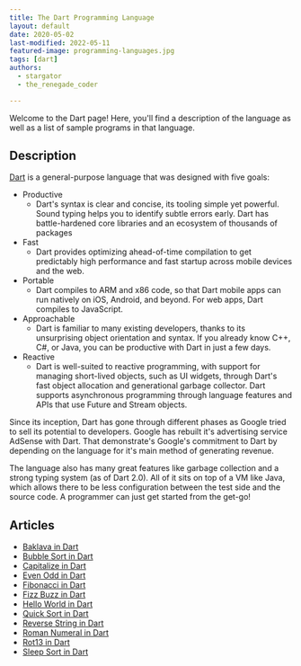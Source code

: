 ```yaml
---
title: The Dart Programming Language
layout: default
date: 2020-05-02
last-modified: 2022-05-11
featured-image: programming-languages.jpg
tags: [dart]
authors:
  - stargator
  - the_renegade_coder

---
```


Welcome to the Dart page! Here, you'll find a description of the language as well as a list of sample programs in that language.

## Description

[Dart][1] is a general-purpose language that was designed with five goals:

- Productive
  - Dart's syntax is clear and concise, its tooling simple yet powerful.
  Sound typing helps you to identify subtle errors early. Dart has
  battle-hardened core libraries and an ecosystem of thousands of packages
- Fast
  - Dart provides optimizing ahead-of-time compilation to get predictably
  high performance and fast startup across mobile devices and the web.
- Portable
  - Dart compiles to ARM and x86 code, so that Dart mobile apps can run natively
  on iOS, Android, and beyond. For web apps, Dart compiles to JavaScript.
- Approachable
  - Dart is familiar to many existing developers, thanks to its unsurprising
  object orientation and syntax. If you already know C++, C#, or Java, you can
  be productive with Dart in just a few days.
- Reactive
  - Dart is well-suited to reactive programming, with support for managing
  short-lived objects, such as UI widgets, through Dart's fast object allocation
  and generational garbage collector. Dart supports asynchronous programming
  through language features and APIs that use Future and Stream objects.

Since its inception, Dart has gone through different phases as Google tried to
sell its potential to developers. Google has rebuilt it's advertising service
AdSense with Dart. That demonstrate's Google's commitment to Dart by depending
on the language for it's main method of generating revenue.

The language also has many great features like garbage collection and a strong
typing system (as of Dart 2.0). All of it sits on top of a VM like Java, which
allows there to be less configuration between the test side and the source code.
A programmer can just get started from the get-go!

[1]: https://en.wikipedia.org/wiki/Dart_(programming_language)


## Articles

- [Baklava in Dart](https://sampleprograms.io/projects/baklava/dart)
- [Bubble Sort in Dart](https://sampleprograms.io/projects/bubble-sort/dart)
- [Capitalize in Dart](https://sampleprograms.io/projects/capitalize/dart)
- [Even Odd in Dart](https://sampleprograms.io/projects/even-odd/dart)
- [Fibonacci in Dart](https://sampleprograms.io/projects/fibonacci/dart)
- [Fizz Buzz in Dart](https://sampleprograms.io/projects/fizz-buzz/dart)
- [Hello World in Dart](https://sampleprograms.io/projects/hello-world/dart)
- [Quick Sort in Dart](https://sampleprograms.io/projects/quick-sort/dart)
- [Reverse String in Dart](https://sampleprograms.io/projects/reverse-string/dart)
- [Roman Numeral in Dart](https://sampleprograms.io/projects/roman-numeral/dart)
- [Rot13 in Dart](https://sampleprograms.io/projects/rot13/dart)
- [Sleep Sort in Dart](https://sampleprograms.io/projects/sleep-sort/dart)